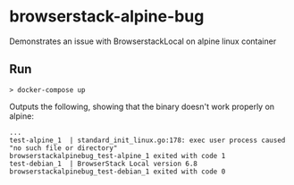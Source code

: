 # browserstack-alpine-bug

Demonstrates an issue with BrowserstackLocal on alpine linux container

## Run
```
> docker-compose up
```
Outputs the following, showing that the binary doesn't work properly on alpine:
```
...
test-alpine_1  | standard_init_linux.go:178: exec user process caused "no such file or directory"
browserstackalpinebug_test-alpine_1 exited with code 1
test-debian_1  | BrowserStack Local version 6.8
browserstackalpinebug_test-debian_1 exited with code 0
```
